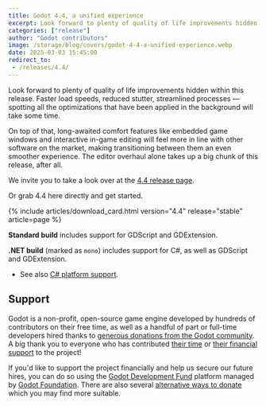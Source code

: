 ```yaml
---
title: Godot 4.4, a unified experience
excerpt: Look forward to plenty of quality of life improvements hidden within this release. Faster load speeds, reduced stutter, streamlined processes — spotting all the optimizations that have been applied in the background will take some time.
categories: ["release"]
author: "Godot contributors"
image: /storage/blog/covers/godot-4-4-a-unified-experience.webp
date: 2025-03-03 15:45:00
redirect_to:
 - /releases/4.4/
---
```


Look forward to plenty of quality of life improvements hidden within this release. Faster load speeds, reduced stutter, streamlined processes — spotting all the optimizations that have been applied in the background will take some time.

On top of that, long-awaited comfort features like embedded game windows and interactive in-game editing will feel more in line with other software on the market, making transitioning between them an even smoother experience. The editor overhaul alone takes up a big chunk of this release, after all.

We invite you to take a look over at the [4.4 release page](/releases/4.4/).

Or grab 4.4 here directly and get started.

{% include articles/download_card.html version="4.4" release="stable" article=page %}

**Standard build** includes support for GDScript and GDExtension.

**.NET build** (marked as `mono`) includes support for C#, as well as GDScript and GDExtension.
- See also [C# platform support](https://docs.godotengine.org/en/latest/tutorials/scripting/c_sharp/index.html#c-platform-support).

## Support

Godot is a non-profit, open-source game engine developed by hundreds of contributors on their free time, as well as a handful of part or full-time developers hired thanks to [generous donations from the Godot community](https://fund.godotengine.org/). A big thank you to everyone who has contributed [their time](https://github.com/godotengine/godot/blob/master/AUTHORS.md) or [their financial support](https://github.com/godotengine/godot/blob/master/DONORS.md) to the project!

If you'd like to support the project financially and help us secure our future hires, you can do so using the [Godot Development Fund](https://fund.godotengine.org/) platform managed by [Godot Foundation](https://godot.foundation/). There are also several [alternative ways to donate](/donate) which you may find more suitable.
